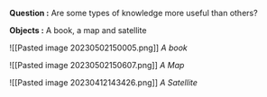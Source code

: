 
**Question :** Are some types of knowledge more useful than others?

**Objects :**  A book, a map and satellite

![[Pasted image 20230502150005.png]]
*A book*

![[Pasted image 20230502150607.png]]
*A Map*

![[Pasted image 20230412143426.png]]
*A Satellite*

